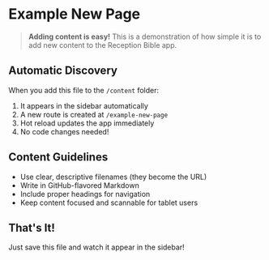 # Example New Page

> **Adding content is easy!** This is a demonstration of how simple it is to add new content to the Reception Bible app.

## Automatic Discovery

When you add this file to the `/content` folder:

1. It appears in the sidebar automatically
2. A new route is created at `/example-new-page`
3. Hot reload updates the app immediately
4. No code changes needed!

## Content Guidelines

- Use clear, descriptive filenames (they become the URL)
- Write in GitHub-flavored Markdown
- Include proper headings for navigation
- Keep content focused and scannable for tablet users

## That's It!

Just save this file and watch it appear in the sidebar!
